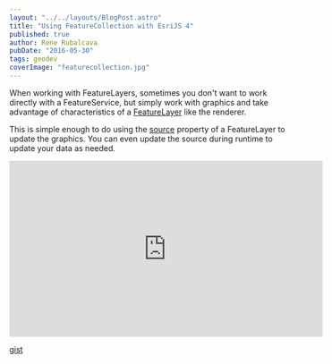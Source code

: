 ```yaml
---
layout: "../../layouts/BlogPost.astro"
title: "Using FeatureCollection with EsriJS 4"
published: true
author: Rene Rubalcava
pubDate: "2016-05-30"
tags: geodev
coverImage: "featurecollection.jpg"
---
```


When working with FeatureLayers, sometimes you don't want to work directly with a FeatureService, but simply work with graphics and take advantage of characteristics of a [FeatureLayer](https://developers.arcgis.com/javascript/latest/api-reference/esri-layers-FeatureLayer.html) like the renderer.

This is simple enough to do using the [source](https://developers.arcgis.com/javascript/latest/api-reference/esri-layers-FeatureLayer.html#source) property of a FeatureLayer to update the graphics. You can even update the source during runtime to update your data as needed.

<iframe width="560" height="315" src="https://www.youtube.com/embed/HnBrAvsUUww" frameborder="0" allowfullscreen></iframe>

[gist](https://gist.github.com/odoe/a07b766354bf786f7ec17bc28f5860a3.js)
